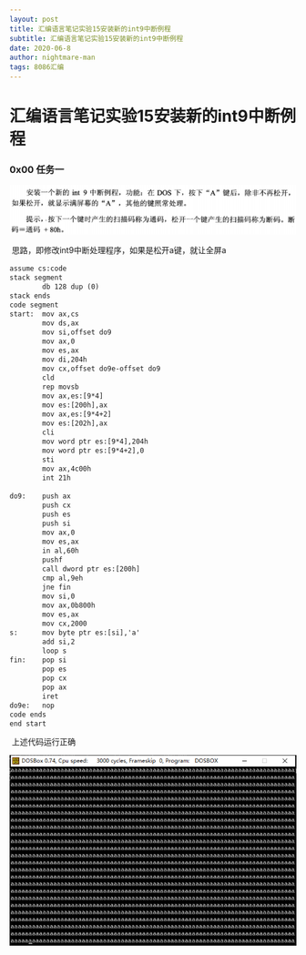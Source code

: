 ```yaml
---
layout: post
title: 汇编语言笔记实验15安装新的int9中断例程
subtitle: 汇编语言笔记实验15安装新的int9中断例程
date: 2020-06-8
author: nightmare-man
tags: 8086汇编
---
```


# 汇编语言笔记实验15安装新的int9中断例程

### 0x00 任务一

![QQ截图20200608194721](/assets/img/QQ截图20200608194721.png)

​			思路，即修改int9中断处理程序，如果是松开a键，就让全屏a

```assembly
assume cs:code
stack segment
		db 128 dup (0)
stack ends
code segment
start:	mov ax,cs
		mov ds,ax
		mov si,offset do9
		mov ax,0
		mov es,ax
		mov di,204h
		mov cx,offset do9e-offset do9
		cld
		rep movsb
		mov ax,es:[9*4]
		mov es:[200h],ax
		mov ax,es:[9*4+2]
		mov es:[202h],ax
		cli
		mov word ptr es:[9*4],204h
		mov word ptr es:[9*4+2],0
		sti
		mov ax,4c00h
		int 21h
		
do9:	push ax
		push cx
		push es
		push si
		mov ax,0
		mov es,ax
		in al,60h
		pushf
		call dword ptr es:[200h]
		cmp al,9eh
		jne fin
		mov si,0
		mov ax,0b800h
		mov es,ax
		mov cx,2000
s:		mov byte ptr es:[si],'a'
		add si,2
		loop s
fin:	pop si
		pop es
		pop cx
		pop ax
		iret
do9e:	nop
code ends
end start
```

​		上述代码运行正确

![QQ截图20200608200014](/assets/img/QQ截图20200608200014.png)